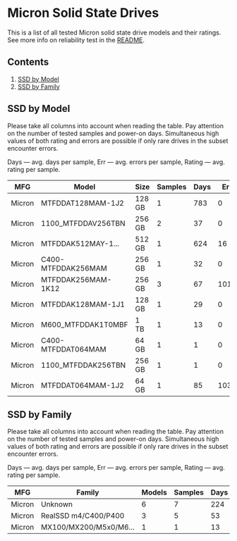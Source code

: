 Micron Solid State Drives
=========================

This is a list of all tested Micron solid state drive models and their ratings. See
more info on reliability test in the [README](https://github.com/linuxhw/SMART).

Contents
--------

1. [ SSD by Model  ](#ssd-by-model)
2. [ SSD by Family ](#ssd-by-family)

SSD by Model
------------

Please take all columns into account when reading the table. Pay attention on the
number of tested samples and power-on days. Simultaneous high values of both rating
and errors are possible if only rare drives in the subset encounter errors.

Days   — avg. days per sample,
Err    — avg. errors per sample,
Rating — avg. rating per sample.

| MFG       | Model              | Size   | Samples | Days  | Err   | Rating |
|-----------|--------------------|--------|---------|-------|-------|--------|
| Micron    | MTFDDAT128MAM-1J2  | 128 GB | 1       | 783   | 0     | 2.15   |
| Micron    | 1100_MTFDDAV256TBN | 256 GB | 2       | 37    | 0     | 0.10   |
| Micron    | MTFDDAK512MAY-1... | 512 GB | 1       | 624   | 16    | 0.10   |
| Micron    | C400-MTFDDAK256MAM | 256 GB | 1       | 32    | 0     | 0.09   |
| Micron    | MTFDDAK256MAM-1K12 | 256 GB | 3       | 67    | 1010  | 0.08   |
| Micron    | MTFDDAK128MAM-1J1  | 128 GB | 1       | 29    | 0     | 0.08   |
| Micron    | M600_MTFDDAK1T0MBF | 1 TB   | 1       | 13    | 0     | 0.04   |
| Micron    | C400-MTFDDAT064MAM | 64 GB  | 1       | 1     | 0     | 0.00   |
| Micron    | 1100_MTFDDAK256TBN | 256 GB | 1       | 1     | 0     | 0.00   |
| Micron    | MTFDDAT064MAM-1J2  | 64 GB  | 1       | 85    | 1039  | 0.00   |

SSD by Family
-------------

Please take all columns into account when reading the table. Pay attention on the
number of tested samples and power-on days. Simultaneous high values of both rating
and errors are possible if only rare drives in the subset encounter errors.

Days   — avg. days per sample,
Err    — avg. errors per sample,
Rating — avg. rating per sample.

| MFG       | Family                 | Models | Samples | Days  | Err   | Rating |
|-----------|------------------------|--------|---------|-------|-------|--------|
| Micron    | Unknown                | 6      | 7       | 224   | 151   | 0.35   |
| Micron    | RealSSD m4/C400/P400   | 3      | 5       | 53    | 606   | 0.08   |
| Micron    | MX100/MX200/M5x0/M6... | 1      | 1       | 13    | 0     | 0.04   |
